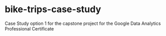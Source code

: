 # bike-trips-case-study
Case Study option 1 for the capstone project for the Google Data Analytics Professional Certificate
